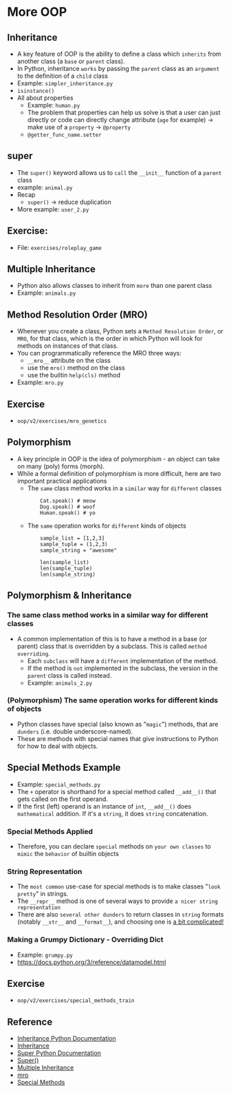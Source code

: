# More OOP

## Inheritance
- A key feature of OOP is the ability to define a class which `inherits` from another class (a `base` or `parent` class).
- In Python, inheritance `works` by passing the `parent` class as an `argument` to the definition of a `child` class
- Example: `simpler_inheritance.py`
- `isinstance()`
- All about properties
    - Example: `human.py`
    - The problem that properties can help us solve is that a user can just directly or code can directly change attribute (`age` for example) -> make use of a `property` -> `@property`
    - `@getter_func_name.setter`

## super
- The `super()` keyword allows us to `call` the `__init__` function of a `parent` class
- example: `animal.py`
- Recap
    - `super()` -> reduce duplication
- More example: `user_2.py`

## Exercise:
- File: `exercises/roleplay_game`

## Multiple Inheritance
- Python also allows classes to inherit from `more` than one parent class
- Example: `animals.py`

## Method Resolution Order (MRO)
- Whenever you create a class, Python sets a `Method Resolution Order`, or `MRO`, for that class, which is the order in which Python will look for methods on instances of that class.
- You can programmatically reference the MRO three ways:
    -  `__mro__` attribute on the class 
    -  use the `mro()` method on the class 
    - use the builtin `help(cls)` method
- Example: `mro.py`

## Exercise
- `oop/v2/exercises/mro_genetics`

## Polymorphism
- A key principle in OOP is the idea of polymorphism - an object can take on many (poly) forms (morph).
- While a formal definition of polymorphism is more difficult, here are two important practical applications
    - The `same` class method works in a `similar` way for `different` classes
        ```
            Cat.speak() # meow
            Dog.speak() # woof
            Human.speak() # yo
        ```
    - The `same` operation works for `different` kinds of objects
        ```
            sample_list = [1,2,3]
            sample_tuple = (1,2,3)
            sample_string = "awesome"

            len(sample_list)
            len(sample_tuple)
            len(sample_string)
        ```

## Polymorphism & Inheritance
### The same class method works in a similar way for different classes
- A common implementation of this is to have a method in a base (or parent) class that is overridden by a subclass. This is called `method overriding`.
    - Each `subclass` will have a `different` implementation of the method.
    - If the method is `not` implemented in the subclass, the version in the `parent` class is called instead.
    - Example: `animals_2.py`

### (Polymorphism) The same operation works for different kinds of objects
- Python classes have special (also known as "`magic`") methods, that are `dunders` (i.e. double underscore-named). 
- These are methods with special names that give instructions to Python for how to deal with objects.

## Special Methods Example
- Example: `special_methods.py`
- The `+` operator is shorthand for a special method called `__add__()` that gets called on the first operand.
- If the first (left) operand is an instance of `int`, `__add__()` does `mathematical` addition. If it's a `string`, it does `string` concatenation.

### Special Methods Applied
- Therefore, you can declare `special` methods on `your own classes` to `mimic` the `behavior` of builtin objects

### String Representation
- The `most common` use-case for special methods is to make classes "`look pretty`" in strings.
- The `__repr__` method is one of several ways to provide `a nicer string representation`
- There are also `several other dunders` to return classes in `string` formats (notably `__str__` and `__format__`), and choosing one is [a bit complicated!](https://stackoverflow.com/questions/1436703/what-is-the-difference-between-str-and-repr)

### Making a Grumpy Dictionary - Overriding Dict
- Example: `grumpy.py`
- https://docs.python.org/3/reference/datamodel.html

## Exercise
- `oop/v2/exercises/special_methods_train`

## Reference
- [Inheritance Python Documentation](https://docs.python.org/3/tutorial/classes.html#inheritance)
- [Inheritance](https://www.pythontutorial.net/python-oop/python-inheritance/)
- [Super Python Documentation](https://docs.python.org/3/library/functions.html#super)
- [Super()](https://www.pythontutorial.net/python-oop/python-super/)
- [Multiple Inheritance](https://www.pythontutorial.net/python-oop/python-multiple-inheritance/)
- [mro](https://docs.python.org/3/library/stdtypes.html?highlight=mro#class.mro)
- [Special Methods](https://docs.python.org/3/reference/datamodel.html)